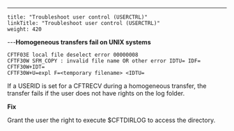 ---
    title: "Troubleshoot user control (USERCTRL)"
    linkTitle: "Troubleshoot user control (USERCTRL)"
    weight: 420
---****Homogeneous transfers fail on UNIX systems****

```
CFTF03E local file deselect error 00000008
CFTF30W SFM_COPY : invalid file name OR other error IDTU= IDF=
CFTF30W+IDT=
CFTF30W+U=expl F=<temporary filename> <IDTU=
```

If a USERID is set for a CFTRECV during a homogeneous transfer, the transfer fails if the user does not have rights on the log folder.

****Fix****

Grant the user the right to execute $CFTDIRLOG to access the directory.
